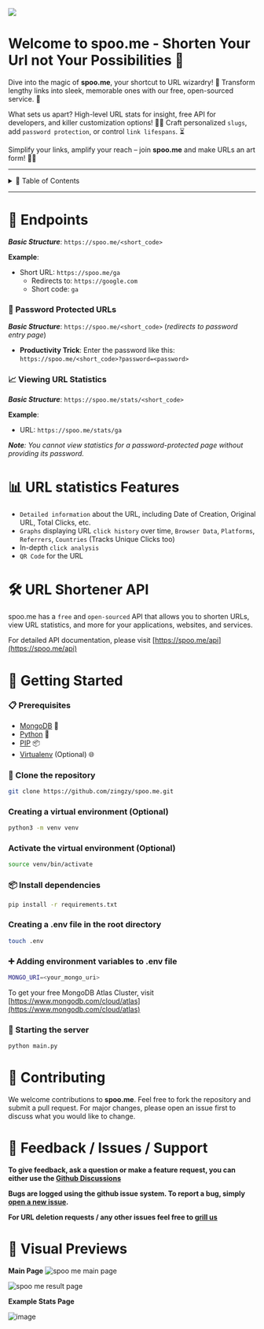 <image src="https://spoo.me/static/images/banner-rounded.png">

# **Welcome to spoo.me - Shorten Your Url not Your Possibilities** 🚀

Dive into the magic of **spoo.me**, your shortcut to URL wizardry! 🚀 Transform lengthy links into sleek, memorable ones with our free, open-sourced service. 🌟

What sets us apart? High-level URL stats for insight, free API for developers, and killer customization options! 🎨✨ Craft personalized `slugs`, add `password protection`, or control `link lifespans`. ⏳

Simplify your links, amplify your reach – join **spoo.me** and make URLs an art form! 🎨🔗

---

<details>
<summary>📖 Table of Contents</summary>

- [**Welcome to spoo.me - Shorten Your Url not Your Possibilities** 🚀](#welcome-to-spoome---shorten-your-url-not-your-possibilities-)
- [📌 Endpoints](#-endpoints)
    - [🔐 Password Protected URLs](#-password-protected-urls)
    - [📈 Viewing URL Statistics](#-viewing-url-statistics)
- [📊 URL statistics Features](#-url-statistics-features)
- [🛠️ URL Shortener API](#️-url-shortener-api)
- [🚀 Getting Started](#-getting-started)
    - [📋 Prerequisites](#-prerequisites)
    - [📂 Clone the repository](#-clone-the-repository)
    - [Creating a virtual environment (Optional)](#creating-a-virtual-environment-optional)
    - [Activate the virtual environment (Optional)](#activate-the-virtual-environment-optional)
    - [📦 Install dependencies](#-install-dependencies)
    - [Creating a .env file in the root directory](#creating-a-env-file-in-the-root-directory)
    - [➕ Adding environment variables to .env file](#-adding-environment-variables-to-env-file)
    - [🚀 Starting the server](#-starting-the-server)
- [🤝 Contributing](#-contributing)
- [📧 Feedback / Issues / Support](#-feedback--issues--support)
- [👀 Visual Previews](#-visual-previews)

</details>

---

# 📌 Endpoints

**_Basic Structure_**: `https://spoo.me/<short_code>`

**Example**:
- Short URL: `https://spoo.me/ga`
  - Redirects to: `https://google.com`
  - Short code: `ga`

### 🔐 Password Protected URLs

**_Basic Structure_**: `https://spoo.me/<short_code>` (_redirects to password entry page_)

- **Productivity Trick**: Enter the password like this: `https://spoo.me/<short_code>?password=<password>`

### 📈 Viewing URL Statistics

**_Basic Structure_**: `https://spoo.me/stats/<short_code>`

**Example**:
- URL: `https://spoo.me/stats/ga`

_**Note**: You cannot view statistics for a password-protected page without providing its password._

# 📊 URL statistics Features

- `Detailed information` about the URL, including Date of Creation, Original URL, Total Clicks, etc.
- `Graphs` displaying URL `click history` over time, `Browser Data`, `Platforms`, `Referrers`, `Countries` (Tracks Unique Clicks too)
- In-depth `click analysis`
- `QR Code` for the URL

# 🛠️ URL Shortener API

spoo.me has a `free` and `open-sourced` API that allows you to shorten URLs, view URL statistics, and more for your applications, websites, and services.

For detailed API documentation, please visit [https://spoo.me/api](https://spoo.me/api)


# 🚀 Getting Started

### 📋 Prerequisites

- [MongoDB](https://www.mongodb.com/try/download/community) 🌿
- [Python](https://www.python.org/downloads/) 🐍
- [PIP](https://pip.pypa.io/en/stable/installing/) 📦
- [Virtualenv](https://pypi.org/project/virtualenv/) (Optional) 🌐

### 📂 Clone the repository

```bash
git clone https://github.com/zingzy/spoo.me.git
```

### Creating a virtual environment (Optional)

```bash
python3 -m venv venv
```

### Activate the virtual environment (Optional)

```bash
source venv/bin/activate
```

### 📦 Install dependencies

```bash
pip install -r requirements.txt
```

### Creating a .env file in the root directory

```bash
touch .env
```

### ➕ Adding environment variables to .env file

```bash
MONGO_URI=<your_mongo_uri>
```
  To get your free MongoDB Atlas Cluster, visit [https://www.mongodb.com/cloud/atlas](https://www.mongodb.com/cloud/atlas)


### 🚀 Starting the server

```bash
python main.py
```


# 🤝 Contributing

We welcome contributions to **spoo.me**. Feel free to fork the repository and submit a pull request. For major changes, please open an issue first to discuss what you would like to change.


# 📧 Feedback / Issues / Support

**To give feedback, ask a question or make a feature request, you can either use the [Github Discussions](https://github.com/Zingzy/spoo.me/discussions)**

**Bugs are logged using the github issue system. To report a bug, simply [open a new issue](https://github.com/Zingzy/spoo.me/issues/new).**

**For URL deletion requests / any other issues feel free to [grill us](mailto:support@spoo.me)**

# 👀 Visual Previews

**Main Page**
![spoo me main page](https://github.com/spoo-me/url-shortener/assets/90309290/7ddf6b48-a952-4b5f-a64d-26e4ece3c972)

![spoo me result page](https://github.com/spoo-me/url-shortener/assets/90309290/5e930dff-f922-418b-95df-dc47894d4db1)

**Example Stats Page**

![image](https://github.com/Zingzy/spoo.me/assets/90309290/3eb2b44d-f8aa-490e-a11a-700845165e3b)
